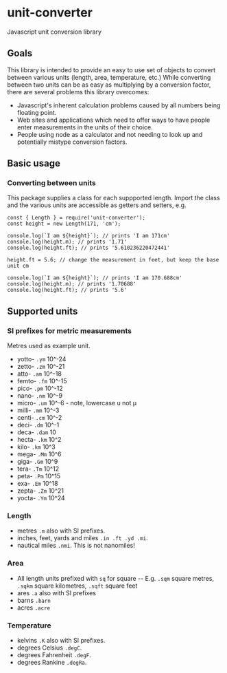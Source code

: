 # unit-converter #
Javascript unit conversion library

## Goals ##
This library is intended to provide an easy to use set of objects to convert between various units (length, area, temperature, etc.) While converting between two units can be as easy as multiplying by a conversion factor, there are several problems this library overcomes:
- Javascript's inherent calculation problems caused by all numbers being floating point.
- Web sites and applications which need to offer ways to have people enter measurements in the units of their choice.
- People using node as a calculator and not needing to look up and potentially mistype conversion factors.

## Basic usage ##

### Converting between units ###

This package supplies a class for each suppported length. Import the class and the various units are accessible as getters and setters, e.g.

```
const { Length } = require('unit-converter');
const height = new Length(171, 'cm');

console.log(`I am ${height}`); // prints 'I am 171cm' 
console.log(height.m); // prints '1.71'
console.log(height.ft); // prints '5.610236220472441'

height.ft = 5.6; // change the measurement in feet, but keep the base unit cm

console.log(`I am ${height}`); // prints 'I am 170.688cm'
console.log(height.m); // prints '1.70688'
console.log(height.ft); // prints '5.6'
```

## Supported units ##

### SI prefixes for metric measurements ###

Metres used as example unit.
- yotto- ```.ym``` 10^-24
- zetto- ```.zm``` 10^-21
- atto- ```.am``` 10^-18
- femto- ```.fm``` 10^-15
- pico- ```.pm``` 10^-12
- nano- ```.nm``` 10^-9
- micro- ```.um``` 10^-6 - note, lowercase u not µ
- milli- ```.mm``` 10^-3
- centi- ```.cm``` 10^-2
- deci- ```.dm``` 10^-1
- deca- ```.dam``` 10
- hecta- ```.km``` 10^2
- kilo- ```.km``` 10^3
- mega- ```.Mm``` 10^6
- giga- ```.Gm``` 10^9
- tera- ```.Tm``` 10^12
- peta- ```.Pm``` 10^15
- exa- ```.Em``` 10^18
- zepta- ```.Zm``` 10^21
- yocta- ```.Ym``` 10^24 

### Length ###

- metres ```.m``` also with SI prefixes.
- inches, feet, yards and miles ```.in .ft .yd .mi```.
- nautical miles ```.nmi```. This is not nanomiles!

### Area ###
- All length units prefixed with ```sq``` for square
-- E.g. ```.sqm``` square metres, ```.sqkm``` square kilometres, ```.sqft``` square feet
- ares ```.a``` also with SI prefixes
- barns ```.barn```
- acres ```.acre```

### Temperature ###
- kelvins ```.K``` also with SI prefixes.
- degrees Celsius ```.degC```.
- degrees Fahrenheit ```.degF```.
- degrees Rankine ```.degRa```.
